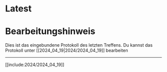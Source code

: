 # Latest

# Bearbeitungshinweis
Dies ist das eingebundene Protokoll des letzten Treffens.
Du kannst das Protokoll unter [[2024_04_19|2024/2024_04_19]] bearbeiten

---

[[include:2024/2024_04_19]]
    